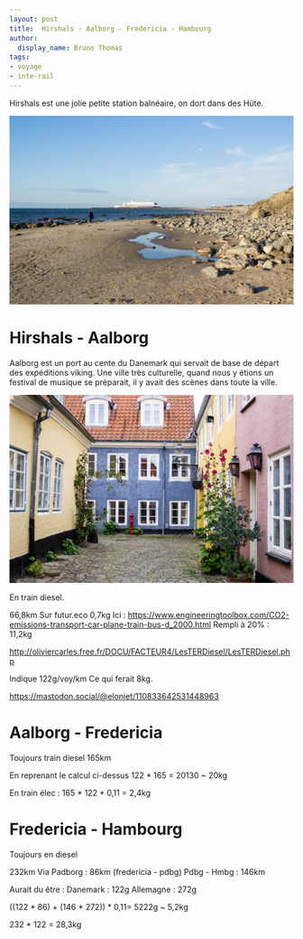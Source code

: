 ```yaml
---
layout: post
title:  Hirshals - Aalborg - Fredericia - Hambourg
author:
  display_name: Bruno Thomas
tags:
- voyage
- inte-rail
---
```


Hirshals est une jolie petite station balnéaire, on dort dans des Hüte.

![Hirshals](/images/interrail2023/IMGP4677.jpg)

# Hirshals - Aalborg

Aalborg est un port au cente du Danemark qui servait de base de départ des expéditions viking. Une ville très culturelle, quand nous y étions un festival de musique se préparait, il y avait des scènes dans toute la ville.

![Aalborg](/images/interrail2023/IMGP4690.jpg)

En train diesel.

66,8km
Sur futur.eco 0,7kg
Ici :
https://www.engineeringtoolbox.com/CO2-emissions-transport-car-plane-train-bus-d_2000.html
Rempli à 20% : 11,2kg

http://oliviercarles.free.fr/DOCU/FACTEUR4/LesTERDiesel/LesTERDiesel.php

Indique 122g/voy/km
Ce qui ferait 8kg.

https://mastodon.social/@elonjet/110833642531448963


# Aalborg - Fredericia

Toujours train diesel
165km

En reprenant le calcul ci-dessus
122 * 165 = 20130 ~ 20kg

En train élec :
165 * 122 * 0,11 = 2,4kg

# Fredericia - Hambourg

Toujours en diesel

232km
Via Padborg : 86km (fredericia - pdbg)
Pdbg - Hmbg : 146km

Aurait du être :
Danemark : 122g
Allemagne : 272g

((122 * 86) + (146 * 272)) * 0,11= 5222g ~ 5,2kg

232 * 122 = 28,3kg
